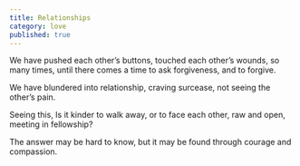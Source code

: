 ```yaml
---
title: Relationships
category: love
published: true
---
```


We have pushed each other’s buttons,
touched each other’s wounds,
so many times,
until there comes a time
to ask forgiveness,
and to forgive.

We have blundered
into relationship,
craving surcease,
not seeing the other’s pain.

Seeing this,
Is it kinder to walk away,
or to face each other,
raw and open,
meeting in fellowship?

The answer
may be hard to know,
but it may be found
through courage
and compassion.
